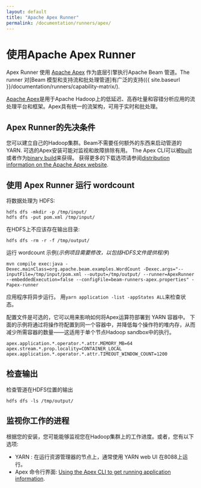 ```yaml
---
layout: default
title: "Apache Apex Runner"
permalink: /documentation/runners/apex/
---
```

# 使用Apache Apex Runner

 Apex Runner 使用 [Apache Apex](http://apex.apache.org/) 作为底层引擎执行Apache Beam 管道。The runner 对[Beam 模型和支持流和批处理管道]有广泛的支持({{ site.baseurl }}/documentation/runners/capability-matrix/).

[Apache Apex](http://apex.apache.org/)是用于Apache Hadoop上的低延迟、高吞吐量和容错分析应用的流处理平台和框架。Apex具有统一的流架构，可用于实时和批处理。

## Apex Runner的先决条件

您可以建立自己的Hadoop集群。Beam不需要任何额外的东西来启动管道的YARN.
可选的Apex安装可能对监视和故障排除有用。
The Apex CLI可以被[built](http://apex.apache.org/docs/apex/apex_development_setup/)或者作为[binary build](http://www.atrato.io/blog/2017/04/08/apache-apex-cli/)来获得。
获得更多的下载选项请参阅[distribution information on the Apache Apex website](http://apex.apache.org/downloads.html).

## 使用 Apex Runner 运行 wordcount 

将数据处理为 HDFS:
```
hdfs dfs -mkdir -p /tmp/input/
hdfs dfs -put pom.xml /tmp/input/
```

在HDFS上不应该存在输出目录:
```
hdfs dfs -rm -r -f /tmp/output/
```

运行 wordcount 示例(*示例项目需要修改，以包括HDFS文件提供程序*)
```
mvn compile exec:java -Dexec.mainClass=org.apache.beam.examples.WordCount -Dexec.args="--inputFile=/tmp/input/pom.xml --output=/tmp/output/ --runner=ApexRunner --embeddedExecution=false --configFile=beam-runners-apex.properties" -Papex-runner
```

应用程序将异步运行。 用`yarn application -list -appStates ALL`来检查状态。

配置文件是可选的，它可以用来影响如何将Apex运算符部署到 YARN 容器中。
下面的示例将通过将操作符配置到同一个容器中，并降低每个操作符的堆内存，从而减少所需容器的数量——这适用于单个节点Hadoop sandbox中的执行。

```
apex.application.*.operator.*.attr.MEMORY_MB=64
apex.stream.*.prop.locality=CONTAINER_LOCAL
apex.application.*.operator.*.attr.TIMEOUT_WINDOW_COUNT=1200
```


## 检查输出

检查管道在HDFS位置的输出
```
hdfs dfs -ls /tmp/output/
```

## 监视你工作的进程

根据您的安装，您可能能够监视您在Hadoop集群上的工作进度。或者，您有以下选项:

* YARN : 在运行资源管理器的节点上，通常使用 YARN web UI 在8088上运行。
* Apex 命令行界面: [Using the Apex CLI to get running application information](http://apex.apache.org/docs/apex/apex_cli/#apex-cli-commands).


